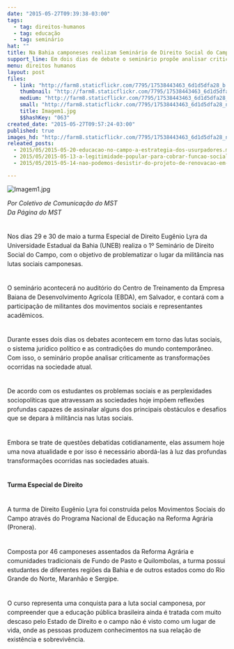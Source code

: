 ```yaml
---
date: "2015-05-27T09:39:38-03:00"
tags:
  - tag: direitos-humanos
  - tag: educação
  - tag: seminário
hat: ""
title: Na Bahia camponeses realizam Seminário de Direito Social do Campo
support_line: Em dois dias de debate o seminário propõe analisar criticamente o sistema jurídico e as transformações ocorridas na sociedade atual.
menu: direitos humanos
layout: post
files:
  - link: "http://farm8.staticflickr.com/7795/17538443463_6d1d5dfa28_b.jpg"
    thumbnail: "http://farm8.staticflickr.com/7795/17538443463_6d1d5dfa28_t.jpg"
    medium: "http://farm8.staticflickr.com/7795/17538443463_6d1d5dfa28_z.jpg"
    small: "http://farm8.staticflickr.com/7795/17538443463_6d1d5dfa28_n.jpg"
    title: Imagem1.jpg
    $$hashKey: "063"
created_date: "2015-05-27T09:57:24-03:00"
published: true
images_hd: "http://farm8.staticflickr.com/7795/17538443463_6d1d5dfa28_n.jpg"
releated_posts:
  - 2015/05/2015-05-20-educacao-no-campo-a-estrategia-dos-usurpadores.md
  - 2015/05/2015-05-13-a-legitimidade-popular-para-cobrar-funcao-social-a-propriedade.md
  - 2015/05/2015-05-14-nao-podemos-desistir-do-projeto-de-renovacao-em-curso-em-muitos-paises-latino-americanos.md

---
```

<p class="p1"><img alt="Imagem1.jpg" src="http://farm8.staticflickr.com/7795/17538443463_6d1d5dfa28_b.jpg" /></p>

<p class="p2" style="line-height: 20.7999992370605px;"><em>Por Coletivo de Comunica&ccedil;&atilde;o do MST&nbsp;<br />
Da P&aacute;gina do MST</em></p>

<p class="p2" style="line-height: 20.7999992370605px;"><br />
Nos dias 29 e 30 de maio&nbsp;a turma Especial de Direito Eug&ecirc;nio Lyra da Universidade Estadual da Bahia (UNEB) realiza o 1&ordm; Semin&aacute;rio de Direito Social do Campo, c<span style="line-height: 20.7999992370605px;">om o objetivo de problematizar o lugar da milit&acirc;ncia nas lutas sociais camponesas.</span><br />
&nbsp;</p>

<p class="p2" style="line-height: 20.7999992370605px;">O semin&aacute;rio acontecer&aacute; no audit&oacute;rio do Centro de Treinamento da Empresa Baiana de Desenvolvimento Agr&iacute;cola (EBDA), em Salvador,&nbsp;e contar&aacute; com a participa&ccedil;&atilde;o de militantes dos movimentos sociais e representantes acad&ecirc;micos.</p>

<p class="p2" style="line-height: 20.7999992370605px;"><br />
Durante esses&nbsp;dois dias&nbsp;os debates acontecem&nbsp;em torno das lutas sociais, o sistema jur&iacute;dico pol&iacute;tico e as contradi&ccedil;&otilde;es do mundo contempor&acirc;neo. Com isso, o semin&aacute;rio prop&otilde;e analisar criticamente as transforma&ccedil;&otilde;es ocorridas na sociedade atual.</p>

<p class="p2" style="line-height: 20.7999992370605px;"><br />
De acordo com os estudantes os problemas sociais e as perplexidades sociopol&iacute;ticas que atravessam as sociedades hoje imp&otilde;em reflex&otilde;es profundas capazes de assinalar alguns dos principais obst&aacute;culos e desafios que se depara &agrave; milit&acirc;ncia nas lutas sociais.</p>

<p class="p2" style="line-height: 20.7999992370605px;"><br />
Embora se trate de quest&otilde;es debatidas cotidianamente, elas assumem hoje uma nova atualidade e por isso &eacute; necess&aacute;rio abord&aacute;-las &agrave; luz das profundas transforma&ccedil;&otilde;es ocorridas nas sociedades atuais.</p>

<p class="p2" style="line-height: 20.7999992370605px;"><br />
<strong>Turma Especial de Direito</strong></p>

<p class="p2" style="line-height: 20.7999992370605px;"><br />
A turma de Direito Eug&ecirc;nio Lyra foi constru&iacute;da pelos Movimentos Sociais do Campo atrav&eacute;s do Programa Nacional de Educa&ccedil;&atilde;o na Reforma Agr&aacute;ria (Pronera).</p>

<p class="p2" style="line-height: 20.7999992370605px;"><br />
Composta por 46 camponeses assentados da Reforma Agr&aacute;ria e comunidades tradicionais de Fundo de Pasto e Quilombolas, a turma possui estudantes de diferentes regi&otilde;es da Bahia e de outros estados como do Rio Grande do Norte, Maranh&atilde;o e Sergipe.</p>

<p class="p2" style="line-height: 20.7999992370605px;"><br />
O curso representa uma conquista para a luta social camponesa, por compreender que a educa&ccedil;&atilde;o p&uacute;blica brasileira ainda &eacute; tratada com muito descaso pelo Estado de Direito e o campo n&atilde;o &eacute; visto como um lugar de vida, onde as pessoas produzem conhecimentos na sua rela&ccedil;&atilde;o de exist&ecirc;ncia e sobreviv&ecirc;ncia.</p>
